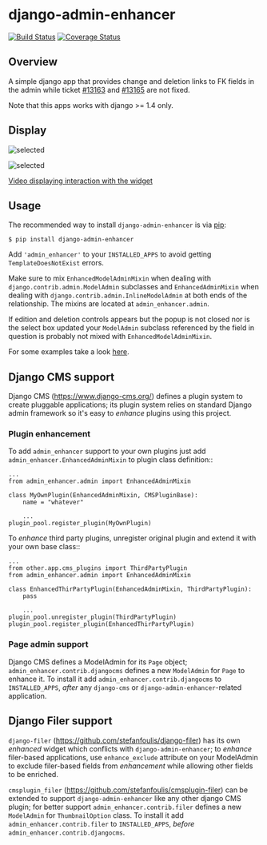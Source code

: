 # django-admin-enhancer

[![Build Status](https://travis-ci.org/charettes/django-admin-enhancer.svg?branch=master)](https://travis-ci.org/charettes/django-admin-enhancer)
[![Coverage Status](https://coveralls.io/repos/charettes/django-admin-enhancer/badge.png)](https://coveralls.io/r/charettes/django-admin-enhancer)

## Overview

A simple django app that provides change and deletion links to FK fields in the
admin while ticket [#13163](https://code.djangoproject.com/ticket/13163) and
[#13165](https://code.djangoproject.com/ticket/13165) are not fixed.

Note that this apps works with django >= 1.4 only.

## Display

![selected](https://dl.dropbox.com/u/2759157/selected.png)

![selected](https://dl.dropbox.com/u/2759157/empty.png)

[Video displaying interaction with the widget](https://www.youtube.com/watch?v=H4xqku-BPBU)

## Usage

The recommended way to install ``django-admin-enhancer`` is via [pip](http://www.pip-installer.org/):

    $ pip install django-admin-enhancer

Add `'admin_enhancer'` to your `INSTALLED_APPS` to avoid getting
`TemplateDoesNotExist` errors.

Make sure to mix `EnhancedModelAdminMixin` when dealing with
`django.contrib.admin.ModelAdmin` subclasses and
`EnhancedAdminMixin` when dealing with
`django.contrib.admin.InlineModelAdmin` at both ends of the relationship.
The mixins are located at `admin_enhancer.admin`.

If edition and deletion controls appears but the popup is not closed nor is the
select box updated your `ModelAdmin` subclass referenced by the field in
question is probably not mixed with `EnhancedModelAdminMixin`.

For some examples take a look [here](https://github.com/charettes/django-admin-enhancer/blob/master/tests/test_app/admin.py).

## Django CMS support

Django CMS (https://www.django-cms.org/) defines a plugin system to create pluggable applications; its plugin system relies on standard Django admin framework so it's easy to *enhance* plugins using this project.

### Plugin enhancement

To add `admin_enhancer` support to your own plugins just add `admin_enhancer.EnhancedAdminMixin` to plugin class definition::

    ...
    from admin_enhancer.admin import EnhancedAdminMixin

    class MyOwnPlugin(EnhancedAdminMixin, CMSPluginBase):
        name = "whatever"

        ...
    plugin_pool.register_plugin(MyOwnPlugin)

To *enhance* third party plugins, unregister original plugin and extend it with your own base class::

    ...
    from other.app.cms_plugins import ThirdPartyPlugin
    from admin_enhancer.admin import EnhancedAdminMixin

    class EnhancedThirPartyPlugin(EnhancedAdminMixin, ThirdPartyPlugin):
        pass

        ...
    plugin_pool.unregister_plugin(ThirdPartyPlugin)
    plugin_pool.register_plugin(EnhancedThirPartyPlugin)


### Page admin support

Django CMS defines a ModelAdmin for its `Page` object; `admin_enhancer.contrib.djangocms` defines a new `ModelAdmin` for `Page` to enhance it. To install it add `admin_enhancer.contrib.djangocms` to `INSTALLED_APPS`, *after* any `django-cms` or `django-admin-enhancer`-related application.


## Django Filer support

`django-filer` (https://github.com/stefanfoulis/django-filer) has its own *enhanced* widget which conflicts with `django-admin-enhancer`; to *enhance* filer-based applications, use `enhance_exclude` attribute on your ModelAdmin to exclude filer-based fields from *enhancement* while allowing other fields to be enriched.

`cmsplugin_filer` (https://github.com/stefanfoulis/cmsplugin-filer) can be extended to support `django-admin-enhancer` like any other django CMS plugin; for better support `admin_enhancer.contrib.filer` defines a new `ModelAdmin` for `ThumbnailOption` class. To install it add `admin_enhancer.contrib.filer` to `INSTALLED_APPS`, *before* `admin_enhancer.contrib.djangocms`.
